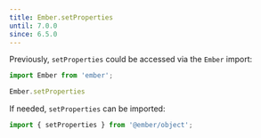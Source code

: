 ```yaml
---
title: Ember.setProperties
until: 7.0.0
since: 6.5.0
---
```



Previously, `setProperties` could be accessed via the `Ember` import:
```js
import Ember from 'ember';

Ember.setProperties
```

If needed, `setProperties` can be imported:
```js
import { setProperties } from '@ember/object';
```
